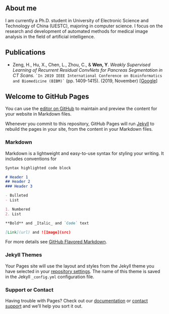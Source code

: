 ## About me
I am currently a Ph.D. student in University of Electronic Science and Technology of China (UESTC), majoring in computer science. I focus on the research and development of automated methods for medical image analysis in the field of artificial intelligence.

## Publications
- Zeng, H., Hu, X., Chen, L., Zhou, C., & **Wen, Y**. _Weakly Supervised Learning of Recurrent Residual ConvNets for Pancreas Segmentation in CT Scans._ ``` `In 2019 IEEE International Conference on Bioinformatics and Biomedicine (BIBM)` ``` (pp. 1409-1415). (2019, November) [[Google]](https://scholar.google.com/scholar?hl=zh-CN&as_sdt=0%2C5&q=Weakly+Supervised+Learning+of+Recurrent+Residual+ConvNets+for+Pancreas+Segmentation+in+CT+Scans&btnG=)

## Welcome to GitHub Pages

You can use the [editor on GitHub](https://github.com/WenYanger/wenyanger.github.io/edit/master/index.md) to maintain and preview the content for your website in Markdown files.

Whenever you commit to this repository, GitHub Pages will run [Jekyll](https://jekyllrb.com/) to rebuild the pages in your site, from the content in your Markdown files.

### Markdown

Markdown is a lightweight and easy-to-use syntax for styling your writing. It includes conventions for

```markdown
Syntax highlighted code block

# Header 1
## Header 2
### Header 3

- Bulleted
- List

1. Numbered
2. List

**Bold** and _Italic_ and `Code` text

[Link](url) and ![Image](src)
```

For more details see [GitHub Flavored Markdown](https://guides.github.com/features/mastering-markdown/).

### Jekyll Themes

Your Pages site will use the layout and styles from the Jekyll theme you have selected in your [repository settings](https://github.com/WenYanger/wenyanger.github.io/settings). The name of this theme is saved in the Jekyll `_config.yml` configuration file.

### Support or Contact

Having trouble with Pages? Check out our [documentation](https://help.github.com/categories/github-pages-basics/) or [contact support](https://github.com/contact) and we’ll help you sort it out.
